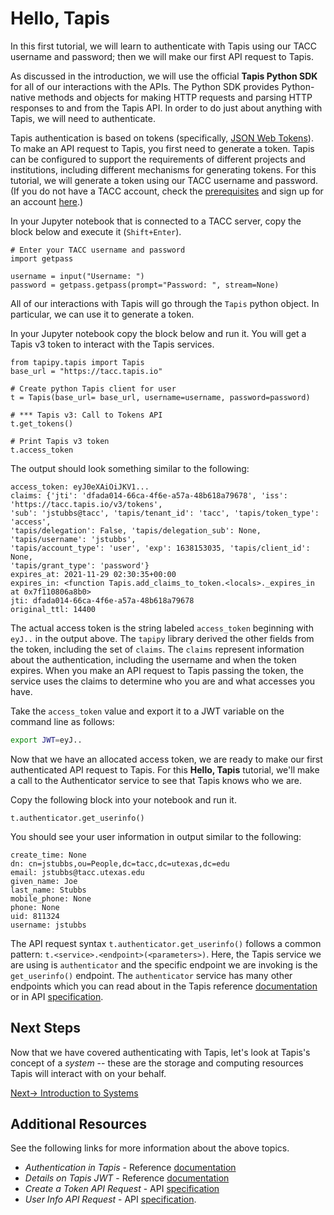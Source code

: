 # Hello, Tapis
In this first tutorial, we will learn to authenticate with Tapis using our TACC username 
and password; then we will make our first API request to Tapis.

As discussed in the introduction, we will use the official **Tapis Python SDK** for all of our
interactions with the APIs. The Python SDK provides Python-native methods and objects for 
making HTTP requests and parsing HTTP responses to and from the Tapis API. In order to do 
just about anything with Tapis, we will need to authenticate.

Tapis authentication is based on tokens (specifically, [JSON Web Tokens](https://jwt.io)). To
make an API request to Tapis, you first need to generate a token. Tapis can be configured
to support the requirements of different projects and institutions, including different
mechanisms for generating tokens. For this tutorial, we will generate a token using our
TACC username and password. (If you do not have a TACC account, check the 
[prerequisites](https://tapis-project.github.io/tutorials/intro/intro/#prerequisites)
and sign up for an account [here](https://portal.tacc.utexas.edu/account-request).)

In your Jupyter notebook that is connected to a TACC server, copy the block below and execute it (`Shift+Enter`).
```
# Enter your TACC username and password
import getpass

username = input("Username: ")
password = getpass.getpass(prompt="Password: ", stream=None)
```

All of our interactions with Tapis will go through the `Tapis` python object.
In particular, we can use it to generate a token. 

In your Jupyter notebook copy the block below and run it.
You will get a Tapis v3 token to interact with the Tapis services.

```
from tapipy.tapis import Tapis
base_url = "https://tacc.tapis.io"

# Create python Tapis client for user
t = Tapis(base_url= base_url, username=username, password=password)

# *** Tapis v3: Call to Tokens API
t.get_tokens()

# Print Tapis v3 token
t.access_token
```
The output should look something similar to the following:

```
access_token: eyJ0eXAiOiJKV1...
claims: {'jti': 'dfada014-66ca-4f6e-a57a-48b618a79678', 'iss': 'https://tacc.tapis.io/v3/tokens', 
'sub': 'jstubbs@tacc', 'tapis/tenant_id': 'tacc', 'tapis/token_type': 'access', 
'tapis/delegation': False, 'tapis/delegation_sub': None, 'tapis/username': 'jstubbs', 
'tapis/account_type': 'user', 'exp': 1638153035, 'tapis/client_id': None, 
'tapis/grant_type': 'password'}
expires_at: 2021-11-29 02:30:35+00:00
expires_in: <function Tapis.add_claims_to_token.<locals>._expires_in at 0x7f110806a8b0>
jti: dfada014-66ca-4f6e-a57a-48b618a79678
original_ttl: 14400
```

The actual access token is the string labeled `access_token` beginning with `eyJ..` in 
the output above. The `tapipy` library derived the other fields from the token, including 
the set of `claims`. The `claims` represent information about the authentication, including
the username and when the token expires. When you make an API request to Tapis 
passing the token, the service uses the claims to determine who you are and what accesses 
you have. 

Take the `access_token` value and export it to a JWT variable on the command line as follows:
```bash
export JWT=eyJ..
```

Now that we have an allocated access token, we are ready to make our first authenticated API 
request to Tapis. For this **Hello, Tapis** tutorial, we'll make a call to the Authenticator
service to see that Tapis knows who we are.

Copy the following block into your notebook and run it.

```
t.authenticator.get_userinfo()
```
You should see your user information in output similar to the following:

```
create_time: None
dn: cn=jstubbs,ou=People,dc=tacc,dc=utexas,dc=edu
email: jstubbs@tacc.utexas.edu
given_name: Joe
last_name: Stubbs
mobile_phone: None
phone: None
uid: 811324
username: jstubbs
```
The API request syntax `t.authenticator.get_userinfo()` follows a common 
pattern: `t.<service>.<endpoint>(<parameters>)`. Here, the Tapis service we
are using is `authenticator` and the specific endpoint we are invoking is the
`get_userinfo()` endpoint. The `authenticator` service has many other endpoints which
you can read about in the Tapis reference 
[documentation](https://tapis.readthedocs.io/en/latest/technical/authentication.html) 
or in API [specification](https://tapis-project.github.io/live-docs/?service=Authenticator).

## Next Steps
Now that we have covered authenticating with Tapis, let's look at Tapis's concept of a 
_system_ -- these are the storage and computing resources Tapis will interact with
on your behalf.

 [Next-> Introduction to Systems](../systems/intro.md)

## Additional Resources
See the following links for more information about the above topics.

* _Authentication in Tapis_ - Reference [documentation](https://tapis.readthedocs.io/en/latest/technical/authentication.html)
* _Details on Tapis JWT_ - Reference [documentation](https://tapis.readthedocs.io/en/latest/technical/authentication.html#using-a-token)
* _Create a Token API Request_ - API [specification](https://tapis-project.github.io/live-docs/?service=Authenticator#operation/create_token)
* _User Info API Request_ - API [specification](https://tapis-project.github.io/live-docs/?service=Authenticator#operation/get_userinfo).

